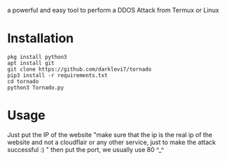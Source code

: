 <p>
  a powerful and easy tool to perform a DDOS Attack from Termux or Linux
</p>


# Installation 
```
pkg install python3
apt install git
git clone https://github.com/darklevi7/tornado
pip3 install -r requirements.txt
cd tornado
python3 Tornado.py
```
# Usage 
<p>
  Just put the IP of the website "make sure that the ip is the real ip of the website and not a cloudflair or any other service, just to make the attack successful :) " then put the port, we usually use 80 ^_^
</p>
